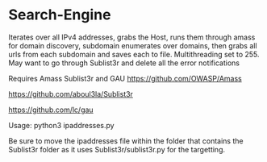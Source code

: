 # Search-Engine
Iterates over all IPv4 addresses, grabs the Host, runs them through amass for domain discovery, subdomain enumerates over domains, then grabs all urls from each subdomain and saves each to file. Multithreading set to 255. May want to go through Sublist3r and delete all the error notifications

Requires Amass Sublist3r and GAU
https://github.com/OWASP/Amass

https://github.com/aboul3la/Sublist3r

https://github.com/lc/gau

Usage: python3 ipaddresses.py

Be sure to move the ipaddresses file within the folder that contains the Sublist3r folder as it uses Sublist3r/sublist3r.py for the targetting.

